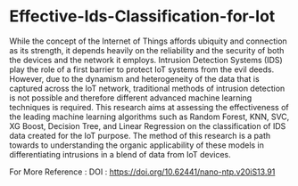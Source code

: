 # Effective-Ids-Classification-for-Iot

While the concept of the Internet of Things affords ubiquity and connection as its strength, it depends heavily on the reliability and the security of both the devices and the network it employs. Intrusion Detection Systems (IDS) play the role of a first barrier to protect IoT systems from the evil deeds. However, due to the dynamism and heterogeneity of the data that is captured across the IoT network, traditional methods of intrusion detection is not possible and therefore different advanced machine learning techniques is required. This research aims at assessing the effectiveness of the leading machine learning algorithms such as Random Forest, KNN, SVC, XG Boost, Decision Tree, and Linear Regression on the classification of IDS data created for the IoT purpose. The method of this research is a path towards to understanding the organic applicability of these models in differentiating intrusions in a blend of data from IoT devices.

For More Reference : 
DOI : https://doi.org/10.62441/nano-ntp.v20iS13.91

